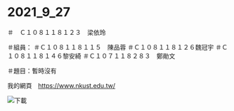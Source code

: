 # 2021_9_27

＃　Ｃ１０８１１８１２３　梁依玲

＃組員：
＃Ｃ１０８１１８１１５　陳品蓉
＃Ｃ１０８１１８１２６魏冠宇
＃Ｃ１０８１１８１４６黎安綺
＃Ｃ１０７１１８２８３　鄭勛文

＃題目：暫時沒有

我的網頁　https://www.nkust.edu.tw/

![下載](https://user-images.githubusercontent.com/71630456/134865414-321efc0f-d035-4b1e-ad46-39b1ab3a66df.jpg)
